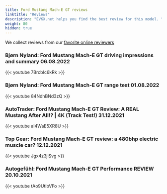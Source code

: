```yaml
---
title: Ford Mustang Mach-E GT reviews
linktitle: "Reviews"
description: "EVKX.net helps you find the best review for this model. "
weight: 80
hidden: true
---
```

<object class="img-fluid" type="image/svg+xml" data="../modelnavigation.svg"></object>
We collect reviews from our [favorite online reviewers](/guides/evreviewers/)

### Bjørn Nyland: Ford Mustang Mach-E GT driving impressions and summary 06.08.2022

{{< youtube 7BrcbIc6kRk >}}

### Bjørn Nyland: Ford Mustang Mach-E GT range test 01.08.2022

{{< youtube 84NdhBNd3zQ >}}

### AutoTrader: Ford Mustang Mach-E GT Review: A REAL Mustang After All!? | 4K (Track Test!) 31.12.2021

{{< youtube aI4WaE5XR8U >}}

### Top Gear: Ford Mustang Mach-E GT review: a 480bhp electric muscle car? 12.12.2021

{{< youtube Jgx4z3jiSvg >}}

### Autogefühl: Ford Mustang Mach-E GT Performance REVIEW 20.10.2021

{{< youtube tAo9UtibVFo >}}

